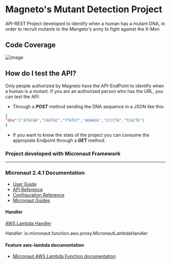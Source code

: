 # Magneto's Mutant Detection Project

API-REST Project developed to identify when a human has a mutant DNA, in order to recruit mutants to the Mangeto's army to fight against the X-Men



## Code Coverage
![image](https://user-images.githubusercontent.com/18384730/113320491-2ec22a00-92d8-11eb-9991-57435c2323a6.png)

## How do I test the API?
Only people authorized by Magneto have the API-EndPoint to identify when a human is a mutant. If you are an authorized person who has the URL, you can test the API:
- Through a ***POST***  method sending the DNA sequence in a JSON like this:
 ```JSON
 {
"dna":["ATGCGA","CAGTGC","TTATGT","AGAAGG","CCCCTA","TCACTG"]
}
 ```
- If you want to know the stats of the project you can consume the appropiate Endpoint through a ***GET*** method.




### Project developed with Micronaut Framework
---
### Micronaut 2.4.1 Documentation
- [User Guide](https://docs.micronaut.io/2.4.1/guide/index.html)
- [API Reference](https://docs.micronaut.io/2.4.1/api/index.html)
- [Configuration Reference](https://docs.micronaut.io/2.4.1/guide/configurationreference.html)
- [Micronaut Guides](https://guides.micronaut.io/index.html)

#### Handler
[AWS Lambda Handler](https://docs.aws.amazon.com/lambda/latest/dg/java-handler.html)

Handler: io.micronaut.function.aws.proxy.MicronautLambdaHandler

#### Feature aws-lambda documentation
- [Micronaut AWS Lambda Function documentation](https://micronaut-projects.github.io/micronaut-aws/latest/guide/index.html#lambda)

